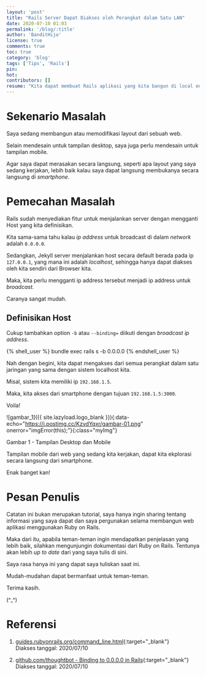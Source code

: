 ```yaml
---
layout: 'post'
title: "Rails Server Dapat Diakses oleh Perangkat dalam Satu LAN"
date: 2020-07-10 01:03
permalink: '/blog/:title'
author: 'BanditHijo'
license: true
comments: true
toc: true
category: 'blog'
tags: ['Tips', 'Rails']
pin:
hot:
contributors: []
resume: "Kita dapat membuat Rails aplikasi yang kita bangun di local environment sistem kita membuka akes broadcast ke local network. Sehingga, semua perangkat yang berada pada satu network yang sama, dapat mengakses Rails aplikasi yang ada di local sistem kita."
---
```


# Sekenario Masalah

Saya sedang membangun atau memodifikasi layout dari sebuah web.

Selain mendesain untuk tampilan desktop, saya juga perlu mendesain untuk tampilan mobile.

Agar saya dapat merasakan secara langsung, seperti apa layout yang saya sedang kerjakan, lebih baik kalau saya dapat langsung membukanya secara langsung di *smartphone*.

# Pemecahan Masalah

Rails sudah menyediakan fitur untuk menjalankan server dengan mengganti Host yang kita definisikan.

Kita sama-sama tahu kalau *ip address* untuk broadcast di dalam *network* adalah `0.0.0.0`.

Sedangkan, Jekyll server menjalankan host secara default berada pada ip `127.0.0.1`, yang mana ini adalah *localhost*, sehingga hanya dapat diakses oleh kita sendiri dari Browser kita.

Maka, kita perlu mengganti ip address tersebut menjadi ip address untuk *broadcast*.

Caranya sangat mudah.

## Definisikan Host


Cukup tambahkan option `-b` atau `--binding=` diikuti dengan *broadcast ip address*.

{% shell_user %}
bundle exec rails s -b 0.0.0.0
{% endshell_user %}

Nah dengan begini, kita dapat mengakses dari semua perangkat dalam satu jaringan yang sama dengan sistem localhost kita.

Misal, sistem kita memiliki ip `192.168.1.5`.

Maka, kita akses dari smartphone dengan tujuan `192.168.1.5:3000`.

Voila!

![gambar_1]({{ site.lazyload.logo_blank }}){:data-echo="https://i.postimg.cc/KzvdYqxr/gambar-01.png" onerror="imgError(this);"}{:class="myImg"}
<p class="img-caption">Gambar 1 - Tampilan Desktop dan Mobile</p>

Tampilan mobile dari web yang sedang kita kerjakan, dapat kita ekplorasi secara langsung dari smartphone.

Enak banget kan!



# Pesan Penulis

Catatan ini bukan merupakan tutorial, saya hanya ingin sharing tentang informasi yang saya dapat dan saya pergunakan selama membangun web aplikasi menggunakan Ruby on Rails.

Maka dari itu, apabila teman-teman ingin mendapatkan penjelasan yang lebih baik, silahkan mengunjungin dokumentasi dari Ruby on Rails. Tentunya akan lebih *up to date* dari yang saya tulis di sini.

Saya rasa hanya ini yang dapat saya tuliskan saat ini.

Mudah-mudahan dapat bermanfaat untuk teman-teman.

Terima kasih.

(^_^)








# Referensi

1. [guides.rubyonrails.org/command_line.html](https://guides.rubyonrails.org/command_line.html){:target="_blank"}
<br>Diakses tanggal: 2020/07/10

2. [github.com/thoughtbot - Binding to 0.0.0.0 in Rails](https://github.com/thoughtbot/til/blob/master/docker/binding-to-0-0-0-0-in-rails.md){:target="_blank"}
<br>Diakses tanggal: 2020/07/10
